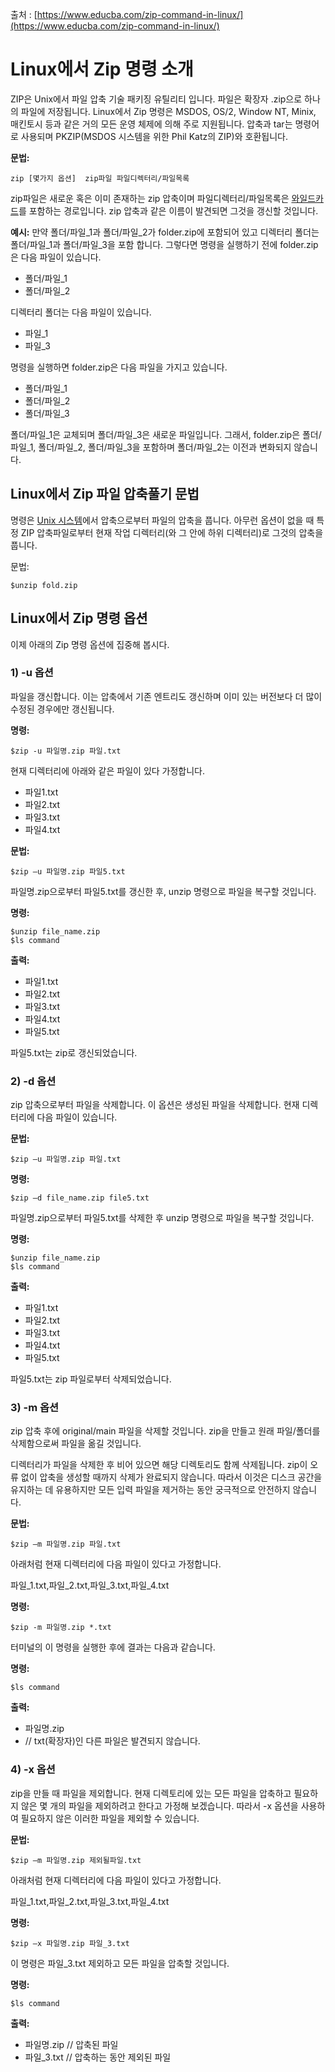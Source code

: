 출처 : [https://www.educba.com/zip-command-in-linux/](https://www.educba.com/zip-command-in-linux/)

# Linux에서 Zip 명령 소개

ZIP은 Unix에서 파일 압축 기술 패키징 유틸리티 입니다. 파일은 확장자 .zip으로 하나의 파일에 저장됩니다. Linux에서 Zip 명령은 MSDOS, OS/2, Window NT, Minix, 매킨토시 등과 같은 거의 모든 운영 체제에 의해 주로 지원됩니다. 압축과 tar는 명령어로 사용되며 PKZIP(MSDOS 시스템을 위한 Phil Katz의 ZIP)와 호환됩니다.

**문법:**

```shell
zip [몇가지 옵션]  zip파일 파일디렉터리/파일목록
```

zip파일은 새로운 혹은 이미 존재하는 zip 압축이며 파일디렉터리/파일목록은 [와일드카드](https://www.educba.com/oracle-wildcards/)를 포함하는 경로입니다. zip 압축과 같은 이름이 발견되면 그것을 갱신할 것입니다.

**예시:** 만약 폴더/파일_1과 폴더/파일_2가 folder.zip에 포함되어 있고 디렉터리 폴더는 폴더/파일_1과 폴더/파일_3을 포함 합니다. 그렇다면 명령을 실행하기 전에 folder.zip은 다음 파일이 있습니다.

* 폴더/파일_1
* 폴더/파일_2

디렉터리 폴더는 다음 파일이 있습니다.

* 파일_1
* 파일_3

명령을 실행하면 folder.zip은 다음 파일을 가지고 있습니다.

* 폴더/파일_1
* 폴더/파일_2
* 폴더/파일_3

폴더/파일_1은 교체되며 폴더/파일_3은 새로운 파일입니다. 그래서, folder.zip은 폴더/파일_1, 폴더/파일_2, 폴더/파일_3을 포함하며 폴더/파일_2는 이전과 변화되지 않습니다.

## Linux에서 Zip 파일 압축풀기 문법

명령은 [Unix 시스템](https://www.educba.com/what-is-unix/)에서 압축으로부터 파일의 압축을 풉니다. 아무런 옵션이 없을 때 특정 ZIP 압축파일로부터 현재 작업 디렉터리(와 그 안에 하위 디렉터리)로 그것의 압축을 풉니다.

문법:

```shell
$unzip fold.zip
```

## Linux에서 Zip 명령 옵션

이제 아래의 Zip 명령 옵션에 집중해 봅시다.

### 1) -u 옵션

파일을 갱신합니다. 이는 압축에서 기존 엔트리도 갱신하며 이미 있는 버전보다 더 많이 수정된 경우에만 갱신됩니다.

**명령:**

```shell
$zip -u 파일명.zip 파일.txt
```

현재 디렉터리에 아래와 같은 파일이 있다 가정합니다.

* 파일1.txt
* 파일2.txt
* 파일3.txt
* 파일4.txt

**문법:**

```shell
$zip –u 파일명.zip 파일5.txt
```

파일명.zip으로부터 파일5.txt를 갱신한 후, unzip 명령으로 파일을 복구할 것입니다.

**명령:**

```shell
$unzip file_name.zip
$ls command
```

**출력:**

* 파일1.txt
* 파일2.txt
* 파일3.txt
* 파일4.txt
* 파일5.txt

파일5.txt는 zip로 갱신되었습니다.

### 2) -d 옵션

zip 압축으로부터 파일을 삭제합니다. 이 옵션은 생성된 파일을 삭제합니다. 현재 디렉터리에 다음 파일이 있습니다.

**문법:**

```shell
$zip –u 파일명.zip 파일.txt
```

**명령:**

```shell
$zip –d file_name.zip file5.txt
```

파일명.zip으로부터 파일5.txt를 삭제한 후 unzip 명령으로 파일을 복구할 것입니다.

**명령:**

```shell
$unzip file_name.zip
$ls command
```


**출력:**

* 파일1.txt
* 파일2.txt
* 파일3.txt
* 파일4.txt
* 파일5.txt

파일5.txt는 zip 파일로부터 삭제되었습니다.

### 3) -m 옵션

zip 압축 후에 original/main 파일을 삭제할 것입니다. zip을 만들고 원래 파일/폴더를 삭제함으로써 파일을 옮길 것입니다.

디렉터리가 파일을 삭제한 후 비어 있으면 해당 디렉토리도 함께 삭제됩니다. zip이 오류 없이 압축을 생성할 때까지 삭제가 완료되지 않습니다. 따라서 이것은 디스크 공간을 유지하는 데 유용하지만 모든 입력 파일을 제거하는 동안 궁극적으로 안전하지 않습니다.

**문법:**

```shell
$zip –m 파일명.zip 파일.txt
```

아래처럼 현재 디렉터리에 다음 파일이 있다고 가정합니다.

파일_1.txt,파일_2.txt,파일_3.txt,파일_4.txt


**명령:**

```shell
$zip -m 파일명.zip *.txt
```

터미널의 이 명령을 실행한 후에 결과는 다음과 같습니다.

**명령:**

```shell
$ls command
```

**출력:**

* 파일명.zip
* // txt(확장자)인 다른 파일은 발견되지 않습니다.

### 4) -x 옵션

zip을 만들 때 파일을 제외합니다. 현재 디렉토리에 있는 모든 파일을 압축하고 필요하지 않은 몇 개의 파일을 제외하려고 한다고 가정해 보겠습니다. 따라서 -x 옵션을 사용하여 필요하지 않은 이러한 파일을 제외할 수 있습니다.

**문법:**

```shell
$zip –m 파일명.zip 제외될파일.txt
```

아래처럼 현재 디렉터리에 다음 파일이 있다고 가정합니다.

파일_1.txt,파일_2.txt,파일_3.txt,파일_4.txt

**명령:**

```shell
$zip –x 파일명.zip 파일_3.txt
```

이 명령은 파일_3.txt 제외하고 모든 파일을 압축할 것입니다.

**명령:**

```shell
$ls command
```

**출력:**

* 파일명.zip // 압축된 파일
* 파일_3.txt // 압축하는 동안 제외된 파일
